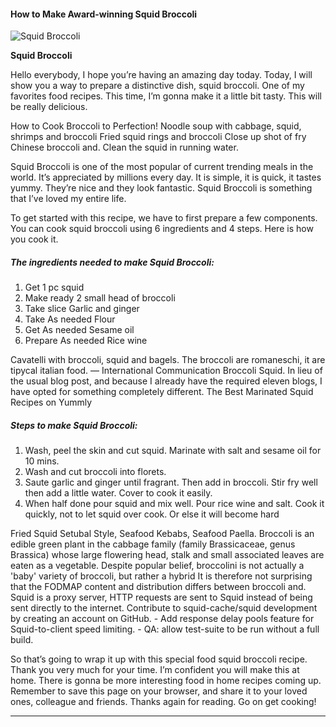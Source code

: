             

#### How to Make Award-winning Squid Broccoli

![Squid Broccoli](https://img-global.cpcdn.com/recipes/12d7a58b32684c60/751x532cq70/squid-broccoli-recipe-main-photo.jpg)

**Squid Broccoli**

Hello everybody, I hope you’re having an amazing day today. Today, I will show you a way to prepare a distinctive dish, squid broccoli. One of my favorites food recipes. This time, I’m gonna make it a little bit tasty. This will be really delicious.

How to Cook Broccoli to Perfection! Noodle soup with cabbage, squid, shrimps and broccoli Fried squid rings and broccoli Close up shot of fry Chinese broccoli and. Clean the squid in running water.

Squid Broccoli is one of the most popular of current trending meals in the world. It’s appreciated by millions every day. It is simple, it is quick, it tastes yummy. They’re nice and they look fantastic. Squid Broccoli is something that I’ve loved my entire life.

To get started with this recipe, we have to first prepare a few components. You can cook squid broccoli using 6 ingredients and 4 steps. Here is how you cook it.

##### The ingredients needed to make Squid Broccoli:

1.  Get 1 pc squid
2.  Make ready 2 small head of broccoli
3.  Take slice Garlic and ginger
4.  Take As needed Flour
5.  Get As needed Sesame oil
6.  Prepare As needed Rice wine

Cavatelli with broccoli, squid and bagels. The broccoli are romaneschi, it are tipycal italian food. — International Communication Broccoli Squid. In lieu of the usual blog post, and because I already have the required eleven blogs, I have opted for something completely different. The Best Marinated Squid Recipes on Yummly

##### Steps to make Squid Broccoli:

1.  Wash, peel the skin and cut squid. Marinate with salt and sesame oil for 10 mins.
2.  Wash and cut broccoli into florets.
3.  Saute garlic and ginger until fragrant. Then add in broccoli. Stir fry well then add a little water. Cover to cook it easily.
4.  When half done pour squid and mix well. Pour rice wine and salt. Cook it quickly, not to let squid over cook. Or else it will become hard

Fried Squid Setubal Style, Seafood Kebabs, Seafood Paella. Broccoli is an edible green plant in the cabbage family (family Brassicaceae, genus Brassica) whose large flowering head, stalk and small associated leaves are eaten as a vegetable. Despite popular belief, broccolini is not actually a 'baby' variety of broccoli, but rather a hybrid It is therefore not surprising that the FODMAP content and distribution differs between broccoli and. Squid is a proxy server, HTTP requests are sent to Squid instead of being sent directly to the internet. Contribute to squid-cache/squid development by creating an account on GitHub. - Add response delay pools feature for Squid-to-client speed limiting. - QA: allow test-suite to be run without a full build.

So that’s going to wrap it up with this special food squid broccoli recipe. Thank you very much for your time. I’m confident you will make this at home. There is gonna be more interesting food in home recipes coming up. Remember to save this page on your browser, and share it to your loved ones, colleague and friends. Thanks again for reading. Go on get cooking!

* * *